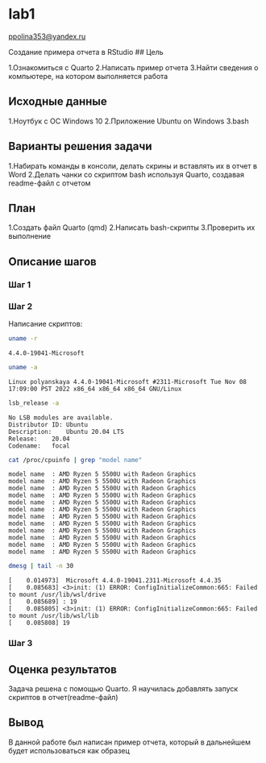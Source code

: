 lab1
================
ppolina353@yandex.ru

Создание примера отчета в RStudio \## Цель

1.Ознакомиться с Quarto 2.Написать пример отчета 3.Найти сведения о
компьютере, на котором выполняется работа

## Исходные данные

1.Ноутбук с ОС Windows 10 2.Приложение Ubuntu on Windows 3.bash

## Варианты решения задачи

1.Набирать команды в консоли, делать скрины и вставлять их в отчет в
Word 2.Делать чанки со скриптом bash используя Quarto, создавая
readme-файл с отчетом

## План

1.Создать файл Quarto (qmd) 2.Написать bash-скрипты 3.Проверить их
выполнение

## Описание шагов

### Шаг 1

### Шаг 2

Написание скриптов:

``` bash
uname -r
```

    4.4.0-19041-Microsoft

``` bash
uname -a
```

    Linux polyanskaya 4.4.0-19041-Microsoft #2311-Microsoft Tue Nov 08 17:09:00 PST 2022 x86_64 x86_64 x86_64 GNU/Linux

``` bash
lsb_release -a
```

    No LSB modules are available.
    Distributor ID: Ubuntu
    Description:    Ubuntu 20.04 LTS
    Release:    20.04
    Codename:   focal

``` bash
cat /proc/cpuinfo | grep "model name"
```

    model name  : AMD Ryzen 5 5500U with Radeon Graphics         
    model name  : AMD Ryzen 5 5500U with Radeon Graphics         
    model name  : AMD Ryzen 5 5500U with Radeon Graphics         
    model name  : AMD Ryzen 5 5500U with Radeon Graphics         
    model name  : AMD Ryzen 5 5500U with Radeon Graphics         
    model name  : AMD Ryzen 5 5500U with Radeon Graphics         
    model name  : AMD Ryzen 5 5500U with Radeon Graphics         
    model name  : AMD Ryzen 5 5500U with Radeon Graphics         
    model name  : AMD Ryzen 5 5500U with Radeon Graphics         
    model name  : AMD Ryzen 5 5500U with Radeon Graphics         
    model name  : AMD Ryzen 5 5500U with Radeon Graphics         
    model name  : AMD Ryzen 5 5500U with Radeon Graphics         

``` bash
dmesg | tail -n 30
```

    [    0.014973]  Microsoft 4.4.0-19041.2311-Microsoft 4.4.35
    [    0.085683] <3>init: (1) ERROR: ConfigInitializeCommon:665: Failed to mount /usr/lib/wsl/drive
    [    0.085689] : 19
    [    0.085805] <3>init: (1) ERROR: ConfigInitializeCommon:665: Failed to mount /usr/lib/wsl/lib
    [    0.085808] 19

### Шаг 3

## Оценка результатов

Задача решена с помощью Quarto. Я научилась добавлять запуск скриптов в
отчет(readme-файл)

## Вывод

В данной работе был написан пример отчета, который в дальнейшем будет
использоваться как образец
